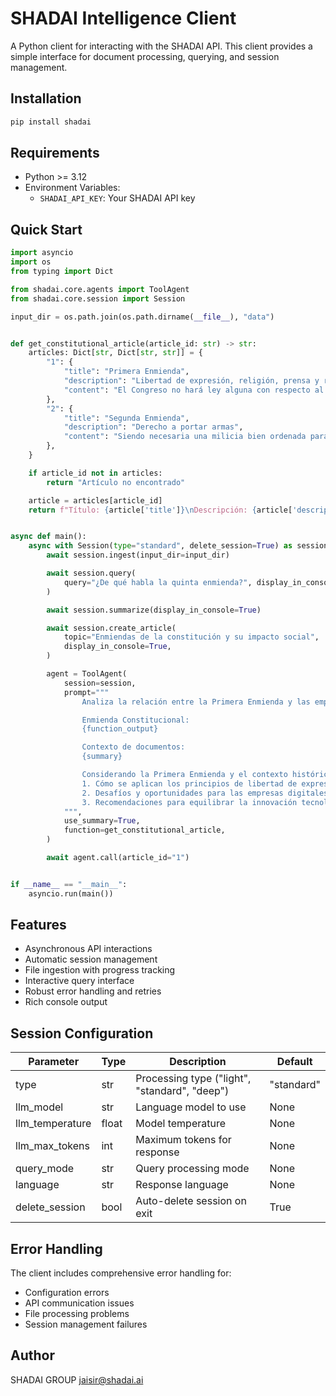 # SHADAI Intelligence Client

A Python client for interacting with the SHADAI API. This client provides a simple interface for document processing, querying, and session management.

## Installation

```bash
pip install shadai
```

## Requirements

- Python >= 3.12
- Environment Variables:
  - `SHADAI_API_KEY`: Your SHADAI API key

## Quick Start

```python
import asyncio
import os
from typing import Dict

from shadai.core.agents import ToolAgent
from shadai.core.session import Session

input_dir = os.path.join(os.path.dirname(__file__), "data")


def get_constitutional_article(article_id: str) -> str:
    articles: Dict[str, Dict[str, str]] = {
        "1": {
            "title": "Primera Enmienda",
            "description": "Libertad de expresión, religión, prensa y reunión",
            "content": "El Congreso no hará ley alguna con respecto al establecimiento de religión, ni prohibiendo la libre práctica de la misma; ni limitando la libertad de expresión, ni de prensa; ni el derecho del pueblo a reunirse pacíficamente.",
        },
        "2": {
            "title": "Segunda Enmienda",
            "description": "Derecho a portar armas",
            "content": "Siendo necesaria una milicia bien ordenada para la seguridad de un Estado libre, no se violará el derecho del pueblo a poseer y portar armas.",
        },
    }

    if article_id not in articles:
        return "Artículo no encontrado"

    article = articles[article_id]
    return f"Título: {article['title']}\nDescripción: {article['description']}\nContenido: {article['content']}"


async def main():
    async with Session(type="standard", delete_session=True) as session:
        await session.ingest(input_dir=input_dir)

        await session.query(
            query="¿De qué habla la quinta enmienda?", display_in_console=True
        )

        await session.summarize(display_in_console=True)

        await session.create_article(
            topic="Enmiendas de la constitución y su impacto social",
            display_in_console=True,
        )

        agent = ToolAgent(
            session=session,
            prompt="""
                Analiza la relación entre la Primera Enmienda y las empresas digitales:

                Enmienda Constitucional:
                {function_output}

                Contexto de documentos:
                {summary}

                Considerando la Primera Enmienda y el contexto histórico, analiza:
                1. Cómo se aplican los principios de libertad de expresión en el entorno digital
                2. Desafíos y oportunidades para las empresas digitales en relación con estos derechos
                3. Recomendaciones para equilibrar la innovación tecnológica con los derechos constitucionales
            """,
            use_summary=True,
            function=get_constitutional_article,
        )

        await agent.call(article_id="1")


if __name__ == "__main__":
    asyncio.run(main())

```

## Features

- Asynchronous API interactions
- Automatic session management
- File ingestion with progress tracking
- Interactive query interface
- Robust error handling and retries
- Rich console output

## Session Configuration

| Parameter | Type | Description | Default |
|-----------|------|-------------|---------|
| type | str | Processing type ("light", "standard", "deep") | "standard" |
| llm_model | str | Language model to use | None |
| llm_temperature | float | Model temperature | None |
| llm_max_tokens | int | Maximum tokens for response | None |
| query_mode | str | Query processing mode | None |
| language | str | Response language | None |
| delete_session | bool | Auto-delete session on exit | True |

## Error Handling

The client includes comprehensive error handling for:
- Configuration errors
- API communication issues
- File processing problems
- Session management failures



## Author

SHADAI GROUP <jaisir@shadai.ai>
